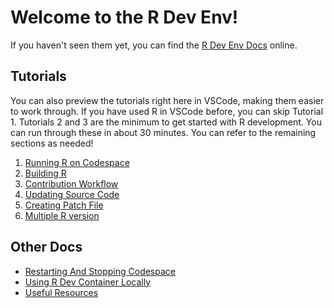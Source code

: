 # Welcome to the R Dev Env!

If you haven't seen them yet, you can find the
[R Dev Env Docs](https://contributor.r-project.org/r-dev-env/) online.

## Tutorials

You can also preview the tutorials right here in VSCode, making them easier to work through. 
If you have used R in VSCode before, you can skip Tutorial 1. 
Tutorials 2 and 3 are the minimum to get started with R development. 
You can run through these in about 30 minutes. 
You can refer to the remaining sections as needed!

1. [Running R on Codespace](docs/tutorials/running_r.md)
2. [Building R](docs/tutorials/building_r.md)
3. [Contribution Workflow](docs/tutorials/contribution_workflow.md)
4. [Updating Source Code](docs/tutorials/update_source.md)
5. [Creating Patch File](docs/tutorials/patch_update.md)
6. [Multiple R version](docs/tutorials/multi_r_compilation.md)

## Other Docs

- [Restarting And Stopping Codespace](docs/tutorials/codespacestartstop.md)
- [Using R Dev Container Locally](docs/tutorials/localsetup.md)
- [Useful Resources](docs/resources.md)